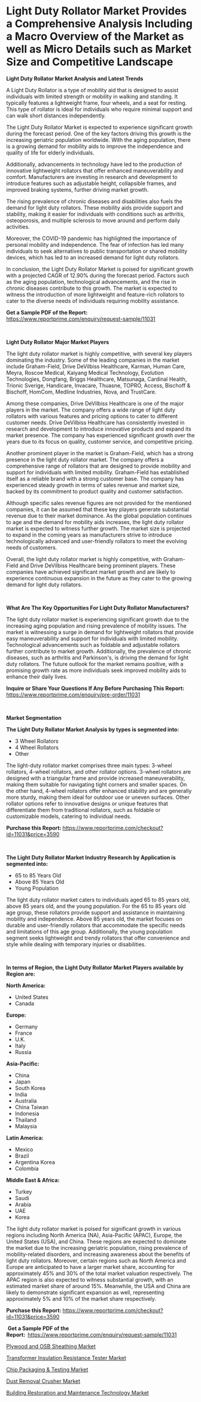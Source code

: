 <p><h1>Light Duty Rollator Market Provides a Comprehensive Analysis Including a Macro Overview of the Market as well as Micro Details such as Market Size and Competitive Landscape</h1></p><p><strong>Light Duty Rollator Market Analysis and Latest Trends</strong></p>
<p><p>A Light Duty Rollator is a type of mobility aid that is designed to assist individuals with limited strength or mobility in walking and standing. It typically features a lightweight frame, four wheels, and a seat for resting. This type of rollator is ideal for individuals who require minimal support and can walk short distances independently.</p><p>The Light Duty Rollator Market is expected to experience significant growth during the forecast period. One of the key factors driving this growth is the increasing geriatric population worldwide. With the aging population, there is a growing demand for mobility aids to improve the independence and quality of life for elderly individuals.</p><p>Additionally, advancements in technology have led to the production of innovative lightweight rollators that offer enhanced maneuverability and comfort. Manufacturers are investing in research and development to introduce features such as adjustable height, collapsible frames, and improved braking systems, further driving market growth.</p><p>The rising prevalence of chronic diseases and disabilities also fuels the demand for light duty rollators. These mobility aids provide support and stability, making it easier for individuals with conditions such as arthritis, osteoporosis, and multiple sclerosis to move around and perform daily activities.</p><p>Moreover, the COVID-19 pandemic has highlighted the importance of personal mobility and independence. The fear of infection has led many individuals to seek alternatives to public transportation or shared mobility devices, which has led to an increased demand for light duty rollators.</p><p>In conclusion, the Light Duty Rollator Market is poised for significant growth with a projected CAGR of 12.90% during the forecast period. Factors such as the aging population, technological advancements, and the rise in chronic diseases contribute to this growth. The market is expected to witness the introduction of more lightweight and feature-rich rollators to cater to the diverse needs of individuals requiring mobility assistance.</p></p>
<p><strong>Get a Sample PDF of the Report:&nbsp;</strong> <a href="https://www.reportprime.com/enquiry/request-sample/11031">https://www.reportprime.com/enquiry/request-sample/11031</a></p>
<p>&nbsp;</p>
<p><strong>Light Duty Rollator Major Market Players</strong></p>
<p><p>The light duty rollator market is highly competitive, with several key players dominating the industry. Some of the leading companies in the market include Graham-Field, Drive DeVilbiss Healthcare, Karman, Human Care, Meyra, Roscoe Medical, Kaiyang Medical Technology, Evolution Technologies, Dongfang, Briggs Healthcare, Matsunaga, Cardinal Health, Trionic Sverige, Handicare, Invacare, Thuasne, TOPRO, Access, Bischoff & Bischoff, HomCom, Medline Industries, Nova, and TrustCare.</p><p>Among these companies, Drive DeVilbiss Healthcare is one of the major players in the market. The company offers a wide range of light duty rollators with various features and pricing options to cater to different customer needs. Drive DeVilbiss Healthcare has consistently invested in research and development to introduce innovative products and expand its market presence. The company has experienced significant growth over the years due to its focus on quality, customer service, and competitive pricing.</p><p>Another prominent player in the market is Graham-Field, which has a strong presence in the light duty rollator market. The company offers a comprehensive range of rollators that are designed to provide mobility and support for individuals with limited mobility. Graham-Field has established itself as a reliable brand with a strong customer base. The company has experienced steady growth in terms of sales revenue and market size, backed by its commitment to product quality and customer satisfaction.</p><p>Although specific sales revenue figures are not provided for the mentioned companies, it can be assumed that these key players generate substantial revenue due to their market dominance. As the global population continues to age and the demand for mobility aids increases, the light duty rollator market is expected to witness further growth. The market size is projected to expand in the coming years as manufacturers strive to introduce technologically advanced and user-friendly rollators to meet the evolving needs of customers.</p><p>Overall, the light duty rollator market is highly competitive, with Graham-Field and Drive DeVilbiss Healthcare being prominent players. These companies have achieved significant market growth and are likely to experience continuous expansion in the future as they cater to the growing demand for light duty rollators.</p></p>
<p>&nbsp;</p>
<p><strong>What Are The Key Opportunities For Light Duty Rollator Manufacturers?</strong></p>
<p><p>The light duty rollator market is experiencing significant growth due to the increasing aging population and rising prevalence of mobility issues. The market is witnessing a surge in demand for lightweight rollators that provide easy maneuverability and support for individuals with limited mobility. Technological advancements such as foldable and adjustable rollators further contribute to market growth. Additionally, the prevalence of chronic diseases, such as arthritis and Parkinson's, is driving the demand for light duty rollators. The future outlook for the market remains positive, with a promising growth rate as more individuals seek improved mobility aids to enhance their daily lives.</p></p>
<p><strong>Inquire or Share Your Questions If Any Before Purchasing This Report:</strong> <a href="https://www.reportprime.com/enquiry/pre-order/11031">https://www.reportprime.com/enquiry/pre-order/11031</a></p>
<p>&nbsp;</p>
<p><strong>Market Segmentation</strong></p>
<p><strong>The Light Duty Rollator Market Analysis by types is segmented into:</strong></p>
<p><ul><li>3 Wheel Rollators</li><li>4 Wheel Rollators</li><li>Other</li></ul></p>
<p><p>The light-duty rollator market comprises three main types: 3-wheel rollators, 4-wheel rollators, and other rollator options. 3-wheel rollators are designed with a triangular frame and provide increased maneuverability, making them suitable for navigating tight corners and smaller spaces. On the other hand, 4-wheel rollators offer enhanced stability and are generally more sturdy, making them ideal for outdoor use or uneven surfaces. Other rollator options refer to innovative designs or unique features that differentiate them from traditional rollators, such as foldable or customizable models, catering to individual needs.</p></p>
<p><strong>Purchase this Report:&nbsp;</strong><a href="https://www.reportprime.com/checkout?id=11031&price=3590">https://www.reportprime.com/checkout?id=11031&price=3590</a></p>
<p>&nbsp;</p>
<p><strong>The Light Duty Rollator Market Industry Research by Application is segmented into:</strong></p>
<p><ul><li>65 to 85 Years Old</li><li>Above 85 Years Old</li><li>Young Population</li></ul></p>
<p><p>The light duty rollator market caters to individuals aged 65 to 85 years old, above 85 years old, and the young population. For the 65 to 85 years old age group, these rollators provide support and assistance in maintaining mobility and independence. Above 85 years old, the market focuses on durable and user-friendly rollators that accommodate the specific needs and limitations of this age group. Additionally, the young population segment seeks lightweight and trendy rollators that offer convenience and style while dealing with temporary injuries or disabilities.</p></p>
<p>&nbsp;</p>
<p><strong>In terms of Region, the Light Duty Rollator Market Players available by Region are:</strong></p>
<p>
    <p> <strong> North America: </strong>
        <ul>
            <li>United States</li>
            <li>Canada</li>
        </ul>
        </p> 
    <p> <strong> Europe: </strong>
        <ul>
            <li>Germany</li>
            <li>France</li>
            <li>U.K.</li>
            <li>Italy</li>
            <li>Russia</li>
        </ul>
        </p> 
    <p> <strong> Asia-Pacific: </strong>
        <ul>
            <li>China</li>
            <li>Japan</li>
            <li>South Korea</li>
            <li>India</li>
            <li>Australia</li>
            <li>China Taiwan</li>
            <li>Indonesia</li>
            <li>Thailand</li>
            <li>Malaysia</li>
        </ul>
        </p> 
    <p> <strong> Latin America: </strong>
        <ul>
            <li>Mexico</li>
            <li>Brazil</li>
            <li>Argentina Korea</li>
            <li>Colombia</li>
        </ul>
        </p> 
    <p> <strong> Middle East & Africa: </strong>
        <ul>
            <li>Turkey</li>
            <li>Saudi</li>
            <li>Arabia</li>
            <li>UAE</li>
            <li>Korea</li>
        </ul>
    </p>
    </p>
<p><p>The light duty rollator market is poised for significant growth in various regions including North America (NA), Asia-Pacific (APAC), Europe, the United States (USA), and China. These regions are expected to dominate the market due to the increasing geriatric population, rising prevalence of mobility-related disorders, and increasing awareness about the benefits of light duty rollators. Moreover, certain regions such as North America and Europe are anticipated to have a larger market share, accounting for approximately 45% and 30% of the total market valuation respectively. The APAC region is also expected to witness substantial growth, with an estimated market share of around 15%. Meanwhile, the USA and China are likely to demonstrate significant expansion as well, representing approximately 5% and 10% of the market share respectively.</p></p>
<p><strong>Purchase this Report: </strong><a href="https://www.reportprime.com/checkout?id=11031&price=3590">https://www.reportprime.com/checkout?id=11031&price=3590</a></p>
<p>&nbsp;<strong>Get a Sample PDF of the Report:&nbsp;&nbsp;</strong><a href="https://www.reportprime.com/enquiry/request-sample/11031">https://www.reportprime.com/enquiry/request-sample/11031</a></p>
<p><strong></strong></p>
<p><p><a href="https://medium.com/@zolajenkins1966/plywood-and-osb-sheathing-market-size-and-market-trends-complete-industry-overview-2024-to-2031-b3fb33d6580b">Plywood and OSB Sheathing Market</a></p><p><a href="https://medium.com/@zolajenkins1966/transformer-insulation-resistance-tester-market-analysis-its-cagr-market-segmentation-and-global-88db42534876">Transformer Insulation Resistance Tester Market</a></p><p><a href="https://medium.com/@zolajenkins1966/analyzing-chip-packaging-amp-testing-market-global-industry-perspective-and-forecast-2024-to-e7ec3c5e91ee">Chip Packaging & Testing Market</a></p><p><a href="https://medium.com/@zolajenkins1966/dust-removal-crusher-market-report-reveals-the-latest-trends-and-growth-opportunities-of-this-ac4c9e6fb59e">Dust Removal Crusher Market</a></p><p><a href="https://medium.com/@zolajenkins1966/building-restoration-and-maintenance-technology-market-exploring-market-share-market-trends-and-29cf95872422">Building Restoration and Maintenance Technology Market</a></p></p>